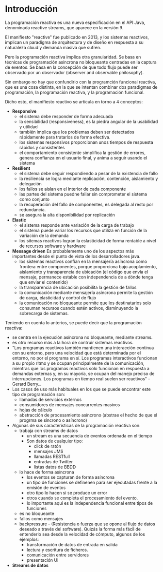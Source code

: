 # Introducción

La programación reactiva es una nueva especificación en el API Java, denominada reactive streams, que aparece en la versión 9. 

El manifiesto "reactive" fue publicado en 2013, y los sistemas reactivos, implican un paradigma de arquitectura y de diseño en respuesta a su naturaleza cloud y demanda masiva que sufren.

Pero la programación reactiva implica otra granularidad. Se basa en técnicas de programación asíncrona no bloqueante centradas en la captura de eventos. Se basa en la concepción de que todo flujo puede ser observado por un observador (observer and observable philosophy).

Sin embargo no hay que confundirlo con la programción funcional reactiva, que es una cosa distinta, en la que se intentan combinar dos paradigmas de programación, la programación reactiva, y la programación funcional.

Dicho esto, el manifiesto reactivo se articula en torno a 4 conceptos:

* **Responsive**
  * el sistema debe responder de forma adecuada
  * la sensibilidad (responsiveness), es la piedra angular de la usabilidad y utilidad
  * también implica que los problemas deben ser detectados rápidamente para tratarlos de forma efectiva.
  * los sistemas responsivos proporcionan unos tiempos de respuesta rápidos y consistentes
  * el comportamiento consistente simplifica la gestión de errores, genera confianza en el usuario final, y anima a seguir usando el sistema  
* **Resilient**
  * el sistema debe seguir respondiendo a pesar de la existencia de fallo
  * la resiliencia se logra mediante replicación, contención, aislamiento y delegación
  * los fallos se aislan en el interior de cada componente
  * las partes del sistema puedne fallar sin comprometer el sistema como conjunto
  * la recuperación del fallo de componentes, es delegada al resto por redundancia.
  * se asegura la alta disponibilidad por replicación  
* **Elastic**
  * el sistema responde ante variación de la carga de trabajo
  * el sistema puede variar los recursos que utiliza en función de la variación de la demanda
  * los sitemas reactivos logran la  eslasticidad de forma rentable a nivel de recursos software y hardware
* **Message driven** Es probablemente uno de los aspectos más importantes desde el punto de vista de los desarrolladores java.
  * los sistemas reactivos confían en la mensajería asíncrona como frontera entre componentes, porque proporciona bajo acoplamiento, aislamiento y transparencia de ubicación (el código que envía el mensaje, permanece estable con independencia de a dónde tenga que enviar el contenido)
  * la transparencia de ubicación posibilita la gestión de fallos
  * la comunicación mediante mensajería asíncrona permite la gestión de carga, elasticidad y control de flujo
  * la comunicación no bloqueante permite que los destinatarios solo consuman recursos cuando estén activos, disminuyendo la sobrecarga de sistemas.

Teniendo en cuenta lo anterios, se puede decir que la programación reactiva:

* se centra en la ejecución asíncrona no bloqueante, mediante streams.
* es otro recurso más a la hora de contruir sistemas reactivos.
* "Los programas reactivos también mantienen una interacción continua con su entorno, pero una velocidad que está determinada por el entorno, no por el programa en sí. Los programas interactivos funcionan a su propio ritmo y se ocupan principalmente de la comunicación, mientras que los programas reactivos solo funcionan en respuesta a demandas externas y, en su mayoría, se ocupan del manejo preciso de interrupciones. Los programas en tiempo real suelen ser reactivos" - Gerard Berry._
* Los casos de uso más habituales en los que se puede encontrar este tipo de programación son:
  * llamadas de servicios externos
  * consumidores de mensajes concurrentes masivos
  * hojas de cálculo
  * abstracción de procesamiento asíncrono (abstrae el hecho de que el progrma se síncrono o asíncrono)
* Algunas de sus características de la programación reactiva son:
  * trabaja con streams de datos
    * un stream es una secuencia de eventos ordenada en el tiempo
    * Son datos de cualquier tipo:
      * click de ratón
      * mensajes JMS
      * llamadas RESTfull
      * entradas de Twitter
      * listas datos de BBDD
  * lo hace de forma asíncrona
    * los eventos se capturan de forma asíncrona
    * un tipo de funciones se definenen para ser ejecutadas frente a la emisión de eventos
    * otro tipo lo hacen si se produce un error
    * otros cuando se completa el procesamiento del evento.
    * lo importante aquí es la independencia funcional entre tipos de funciones
  * es no bloqueante
  * fallos como mensajes
  * backpressure - (Resistencia o fuerza que se opone al flujo de datos deseado a través del software). Quizás la forma más fácil de entenderlo sea desde la velocidad de cómputo, algunos de los ejemplos:
    * transformación de datos de entrada en salida
    * lectura y escritura de ficheros.
    * comunicación entre servidores
    * presentación UI
* **Streams de datos**
  